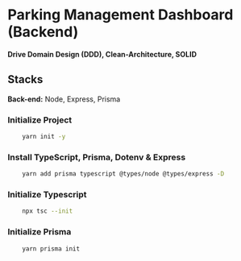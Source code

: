 # Parking Management Dashboard (Backend)

**Drive Domain Design (DDD), Clean-Architecture, SOLID**

## Stacks

**Back-end:** Node, Express, Prisma

### Initialize Project

```bash
    yarn init -y
```

### Install TypeScript, Prisma, Dotenv & Express

```bash
    yarn add prisma typescript @types/node @types/express -D
```

### Initialize Typescript

```bash
    npx tsc --init
```

### Initialize Prisma

```bash
    yarn prisma init
```
